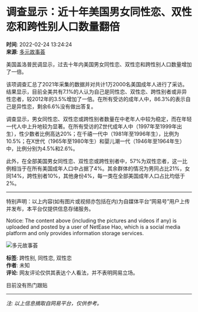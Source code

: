 # 调查显示：近十年美国男女同性恋、双性恋和跨性别人口数量翻倍

**时间**: 2022-02-24 13:24:24  
**来源**: [多元故事荟](https://www.163.com/dy/media/T1411113117590.html)  

美国盖洛普民调显示，过去十年内美国男女同性恋、双性恋和跨性别人口数量增加了一倍。

该项调查汇总了2021年采集的数据并对共计1万2000名美国成年人进行了采访。结果显示，目前全美共有7.1%的人认为自己是同性恋、双性恋、跨性别者或非异性恋者，较2012年的3.5%增加了一倍。在所有受访的成年人中，86.3%的表示自己是异性恋，剩余6.6%没有做出答复。

调查显示，男女同性恋、双性恋或跨性别者数量在中老年人中较为稳定，而在年轻一代人中上升地较为显著。在所有受访的Z世代成年人中（1997年至1999年出生），性少数者比例高达20%；在千禧一代中（1981年至1996年生），比例为10.5%；在X世代（1965年至1980年生）和婴儿潮一代（1946年至1964年生）中，比例分别为4.5%和2.6%。

此外，在全部美国男女同性恋、双性恋或跨性别者中，57%为双性恋者，这一比例相当于在所有美国成年人口中占据了4%。其余群体的情况为男同占比21%，女同14%，跨性别者10%，其他身份4%，每一类在全部美国成年人口占比均低于2%。

---

特别声明：以上内容(如有图片或视频亦包括在内)为自媒体平台“网易号”用户上传并发布，本平台仅提供信息存储服务。

Notice: The content above (including the pictures and videos if any) is uploaded and posted by a user of NetEase Hao, which is a social media platform and only provides information storage services.

![多元故事荟](https://nimg.ws.126.net/?url=http://dingyue.ws.126.net/2024/0130/00a68ea2j00s822w3000fd0008w008wp.jpg&thumbnail=160y160&quality=80&type=jpg)

**标签**: 跨性别, 同性恋, 双性恋  
**作者**: 未知   
**评论**: 网友评论仅供其表达个人看法，并不表明网易立场。  
  
目前没有热门跟贴

---

_注: 以上信息摘取自网易平台，仅供参考。_